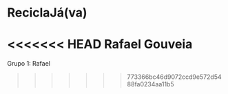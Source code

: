 # ReciclaJá(va)
<<<<<<< HEAD
Rafael
Gouveia
=======
Grupo 1:
Rafael
>>>>>>> 773366bc46d9072ccd9e572d5488fa0234aa11b5
